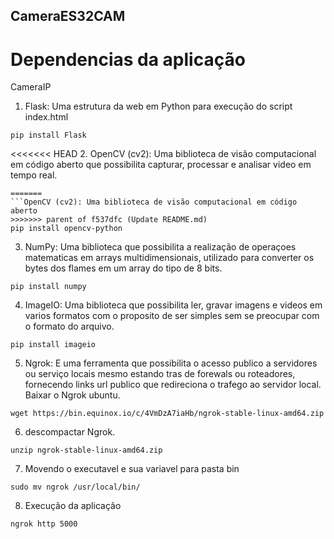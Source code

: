 ## CameraES32CAM
# Dependencias da aplicação
CameraIP
1. Flask: Uma estrutura da web em Python para execução do script index.html
```
pip install Flask
```
<<<<<<< HEAD
2. OpenCV (cv2): Uma biblioteca de visão computacional em código aberto que possibilita capturar, processar e analisar video em tempo real.
```
=======
```OpenCV (cv2): Uma biblioteca de visão computacional em código aberto
>>>>>>> parent of f537dfc (Update README.md)
pip install opencv-python
```
3. NumPy: Uma biblioteca que possibilita a realização de operaçoes matematicas em arrays multidimensionais, utilizado para converter os bytes dos flames em um array do tipo de 8 bits.
```
pip install numpy
```
4. ImageIO: Uma biblioteca que possibilita ler, gravar imagens e videos em varios formatos com o proposito de ser simples sem se preocupar com o formato do arquivo.
```
pip install imageio
```
5. Ngrok: E uma ferramenta que possibilita o acesso publico a servidores ou serviço locais mesmo estando tras de forewals ou roteadores, fornecendo links url publico que redireciona o trafego ao servidor local.
Baixar o Ngrok ubuntu.
```
wget https://bin.equinox.io/c/4VmDzA7iaHb/ngrok-stable-linux-amd64.zip

```
6. descompactar Ngrok.
```
unzip ngrok-stable-linux-amd64.zip

```
7. Movendo o executavel e sua variavel para pasta bin
```
sudo mv ngrok /usr/local/bin/
```
8. Execução da aplicação
```
ngrok http 5000
```